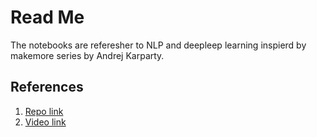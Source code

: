 # Read Me

The notebooks are referesher to NLP and deepleep learning inspierd by makemore series by Andrej Karparty.

## References
1. [Repo link](https://github.com/karpathy/makemore)
2. [Video link](https://www.youtube.com/watch?v=VMj-3S1tku0&list=PLAqhIrjkxbuWI23v9cThsA9GvCAUhRvKZ&ab_channel=AndrejKarpathy)
